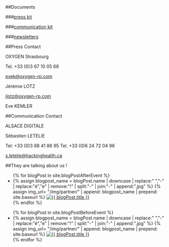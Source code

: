 <div class="row">
<div class="col-xs-12 col-md-4" markdown="1">
##Documents

###[press kit](https://drive.google.com/open?id=1btb1a-Dz3kX6AV9Bv84Qj7ZWSf9aj-8mZFQ5sGgaC7g&authuser=0)

###[communication kit](https://drive.google.com/folderview?id=0B8qoF4rdMqh_aEtPWWNLbkx5aFU&usp=sharing)

###[newsletters](http://us7.campaign-archive1.com/?u=b0542d8d13b538bc63aa779a9&id=fbc5baff8a)

</div>
<div class="col-xs-12 col-md-4" markdown="1">

##Press Contact

OXYGEN Strasbourg

Tel. +33 (0)3 67 10 05 68

[evek@oxygen-rp.com](mailto:evek@oxygen-rp.com)

Jérémie LOTZ

[jlotz@oxygen-rp.com](mailto:jlotz@oxygen-rp.com)

Eve KEMLER
</div>
<div class="col-xs-12 col-md-4" markdown="1">

##Communication Contact

ALSACE DIGITALE

Sébastien LETELIE

Tel: +33 (0)3 88 41 86 95
Tel. +33 (0)6 24 72 04 96

[s.letelie@hackinghealth.ca](mailto:s.letelie@hackinghealth.ca)

</div>
</div>

##They are talking about us !

<section class="press">
  <div class="container">
      <div class="row category">
        <div class="col-xs-12">
          <ul class="list-inline">
     {% for blogPost in site.blogPostAfterEvent %}
            <li>
              <div class="img-container">
          {% assign blogpost_name = blogPost.name | downcase | replace:" ","-" | replace:"é","e" | remove:"!" | split:"-" | join:"-" | append:".jpg" %}
    {% assign img_url= "/img/partner/" | append: blogpost_name | prepend: site.baseurl %}
                <a href="{{ blogPost.url }}" target="_blank">
                  <img src="{{ img_url }}" alt="{{ blogPost.title }}" class="img-responsive" />
                </a>
              </div>
            </li>
          {% endfor %}
          </ul>
        </div>
      </div>
      <div class="row category">
        <div class="col-xs-12">
          <ul class="list-inline">
	   {% for blogPost in site.blogPostBeforeEvent %}
            <li>
              <div class="img-container">
	      	{% assign blogpost_name = blogPost.name | downcase | replace:" ","-" | replace:"é","e" | remove:"!" | split:"-" | join:"-" | append:".jpg" %}
		{% assign img_url= "/img/partner/" | append: blogpost_name | prepend: site.baseurl %}
                <a href="{{ blogPost.url }}" target="_blank">
                  <img src="{{ img_url }}" alt="{{ blogPost.title }}" class="img-responsive" />
                </a>
              </div>
            </li>
          {% endfor %}
          </ul>
        </div>
      </div>
  </div>
</section>
